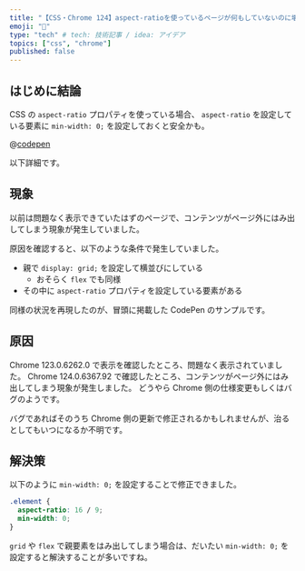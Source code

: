 ```yaml
---
title: "【CSS・Chrome 124】aspect-ratioを使っているページが何もしていないのに壊れた"
emoji: "🫠"
type: "tech" # tech: 技術記事 / idea: アイデア
topics: ["css", "chrome"]
published: false
---
```


## はじめに結論

CSS の `aspect-ratio` プロパティを使っている場合、
`aspect-ratio` を設定している要素に `min-width: 0;` を設定しておくと安全かも。

@[codepen](https://codepen.io/kagankan/pen/ExJzWRp)

以下詳細です。

## 現象

以前は問題なく表示できていたはずのページで、コンテンツがページ外にはみ出してしまう現象が発生していました。

原因を確認すると、以下のような条件で発生していました。

- 親で `display: grid;` を設定して横並びにしている
  - おそらく `flex` でも同様
- その中に `aspect-ratio` プロパティを設定している要素がある

同様の状況を再現したのが、冒頭に掲載した CodePen のサンプルです。

## 原因

Chrome 123.0.6262.0 で表示を確認したところ、問題なく表示されていました。
Chrome 124.0.6367.92 で確認したところ、コンテンツがページ外にはみ出してしまう現象が発生しました。
どうやら Chrome 側の仕様変更もしくはバグのようです。

バグであればそのうち Chrome 側の更新で修正されるかもしれませんが、治るとしてもいつになるか不明です。

## 解決策

以下のように `min-width: 0;` を設定することで修正できました。

```css
.element {
  aspect-ratio: 16 / 9;
  min-width: 0;
}
```

`grid` や `flex` で親要素をはみ出してしまう場合は、だいたい `min-width: 0;` を設定すると解決することが多いですね。
